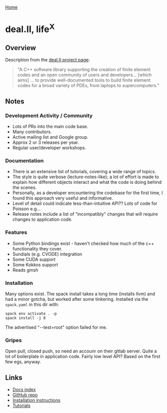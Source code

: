 [Home](../readme.md)
# deal.II, life<sup>X</sup>

## Overview
Description from the [deal.II project page](https://fenicsproject.org/):

> "A C++ software library supporting the creation of finite element codes and an open community of users and developers... [which aims] ... to provide well-documented tools to build finite element codes for a broad variety of PDEs, from laptops to supercomputers."

## Notes

### Development Activity / Community
- Lots of PRs into the main code base.
- Many contributors.
- Active mailing list and Google group.
- Approx 2 or 3 releases per year.
- Regular user/developer workshops.

### Documentation
- There is an extensive list of tutorials, covering a wide range of topics.
- The style is quite verbose (lecture-notes-like); a lot of effort is made to explain how different objects interact and what the code is doing behind the scenes.
- Personally, as a developer encountering the codebase for the first time, I found this approach very useful and informative.
- Level of detail could indicate less-than-intuitive API?? Lots of code for Poisson e.g...
- Release notes include a list of "incompatibly" changes that will require changes to application code. 

### Features
- Some Python bindings exist - haven't checked how much of the c++ functionality they cover.
- Sundials (e.g. CVODE) integration
- Some CUDA support
- Some Kokkos support
- Reads gmsh

<!-- 
### General observations
- Enormous codebase -->


### Installation

Many options exist. The spack install takes a long time (installs llvm) and had a minor gotcha, but worked after some tinkering.
Installed via the `spack.yaml` in this dir with:
```
spack env activate . -p
spack install -j 8
```
The advertised "--test=root" option failed for me.

### Gripes
Open pull, closed push, so need an accounr on their gitlab server.
Quite a lot of boilerplate in application code.
Fairly low level API? Based on the first few egs, anyway.

## Links

- [Docs index](https://www.dealii.org/current/index.html)
- [GitHub repo](https://github.com/dealii/dealii)
- [Installation instructions](https://www.dealii.org/current/readme.html)
- [Tutorials](https://www.dealii.org/current/doxygen/deal.II/Tutorial.html)